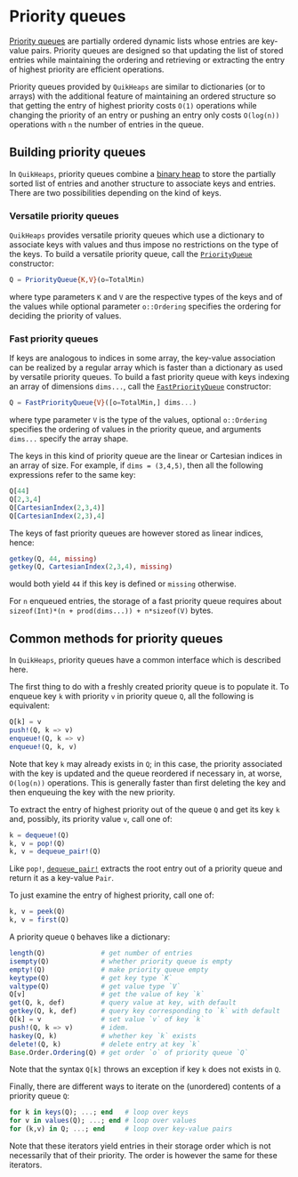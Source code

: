 # Priority queues

[Priority queues](https://en.wikipedia.org/wiki/Priority_queue) are partially ordered
dynamic lists whose entries are key-value pairs. Priority queues are designed so that
updating the list of stored entries while maintaining the ordering and retrieving or
extracting the entry of highest priority are efficient operations.

Priority queues provided by `QuikHeaps` are similar to dictionaries (or to arrays) with the
additional feature of maintaining an ordered structure so that getting the entry of highest
priority costs `O(1)` operations while changing the priority of an entry or pushing an entry
only costs `O(log(n))` operations with `n` the number of entries in the queue.


## Building priority queues

In `QuikHeaps`, priority queues combine a [binary heap](#Binary-heaps) to store the
partially sorted list of entries and another structure to associate keys and entries. There
are two possibilities depending on the kind of keys.

### Versatile priority queues

`QuikHeaps` provides versatile priority queues which use a dictionary to associate keys with
values and thus impose no restrictions on the type of the keys. To build a versatile priority
queue, call the [`PriorityQueue`](@ref) constructor:

```julia
Q = PriorityQueue{K,V}(o=TotalMin)
```

where type parameters `K` and `V` are the respective types of the keys and of the values
while optional parameter `o::Ordering` specifies the ordering for deciding the priority of
values.


### Fast priority queues

If keys are analogous to indices in some array, the key-value association can be realized by
a regular array which is faster than a dictionary as used by versatile priority queues. To
build a fast priority queue with keys indexing an array of dimensions `dims...`, call the
[`FastPriorityQueue`](@ref) constructor:

```julia
Q = FastPriorityQueue{V}([o=TotalMin,] dims...)
```

where type parameter `V` is the type of the values, optional `o::Ordering` specifies the
ordering of values in the priority queue, and arguments `dims...` specify the array shape.

The keys in this kind of priority queue are the linear or Cartesian indices in an array of
size. For example, if `dims = (3,4,5)`, then all the following expressions refer
to the same key:

```julia
Q[44]
Q[2,3,4]
Q[CartesianIndex(2,3,4)]
Q[CartesianIndex(2,3),4]
```

The keys of fast priority queues are however stored as linear indices, hence:

```julia
getkey(Q, 44, missing)
getkey(Q, CartesianIndex(2,3,4), missing)
```

would both yield `44` if this key is defined or `missing` otherwise.

For `n` enqueued entries, the storage of a fast priority queue requires about
`sizeof(Int)*(n + prod(dims...)) + n*sizeof(V)` bytes.


## Common methods for priority queues

In `QuikHeaps`, priority queues have a common interface which is described here.

The first thing to do with a freshly created priority queue is to populate it. To enqueue
key `k` with priority `v` in priority queue `Q`, all the following is equivalent:

```julia
Q[k] = v
push!(Q, k => v)
enqueue!(Q, k => v)
enqueue!(Q, k, v)
```

Note that key `k` may already exists in `Q`; in this case, the priority associated with the
key is updated and the queue reordered if necessary in, at worse, `O(log(n))` operations.
This is generally faster than first deleting the key and then enqueuing the key with the new
priority.

To extract the entry of highest priority out of the queue `Q` and get its key `k` and,
possibly, its priority value `v`, call one of:

```julia
k = dequeue!(Q)
k, v = pop!(Q)
k, v = dequeue_pair!(Q)
```

Like `pop!`, [`dequeue_pair!`](@ref) extracts the root entry out of a priority queue
and return it as a key-value `Pair`.

To just examine the entry of highest priority, call one of:

```julia
k, v = peek(Q)
k, v = first(Q)
```

A priority queue `Q` behaves like a dictionary:

```julia
length(Q)              # get number of entries
isempty(Q)             # whether priority queue is empty
empty!(Q)              # make priority queue empty
keytype(Q)             # get key type `K`
valtype(Q)             # get value type `V`
Q[v]                   # get the value of key `k`
get(Q, k, def)         # query value at key, with default
getkey(Q, k, def)      # query key corresponding to `k` with default
Q[k] = v               # set value `v` of key `k`
push!(Q, k => v)       # idem.
haskey(Q, k)           # whether key `k` exists
delete!(Q, k)          # delete entry at key `k`
Base.Order.Ordering(Q) # get order `o` of priority queue `Q`
```

Note that the syntax `Q[k]` throws an exception if key `k` does not exists in `Q`.

Finally, there are different ways to iterate on the (unordered) contents of a priority queue
`Q`:

```julia
for k in keys(Q); ...; end   # loop over keys
for v in values(Q); ...; end # loop over values
for (k,v) in Q; ...; end     # loop over key-value pairs
```

Note that these iterators yield entries in their storage order which is not necessarily that
of their priority. The order is however the same for these iterators.
